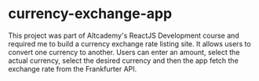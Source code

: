 # currency-exchange-app

This project was part of Altcademy's ReactJS Development course and required me to build a currency exchange rate listing site. 
It allows users to convert one currency to another. 
Users can enter an amount, select the actual currency, select the desired currency and then the app fetch the exchange rate from the Frankfurter API.
